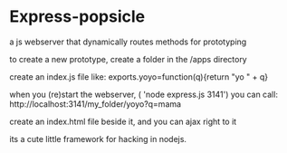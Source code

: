 Express-popsicle
================

a js webserver that dynamically routes methods for prototyping


to create a new prototype, create a folder in the /apps directory

create an index.js file like:
    exports.yoyo=function(q){return "yo " + q}

when you (re)start the webserver, ( 'node express.js 3141') you can call:
    http://localhost:3141/my_folder/yoyo?q=mama


create an index.html file beside it, and you can ajax right to it

its a cute little framework for hacking in nodejs.